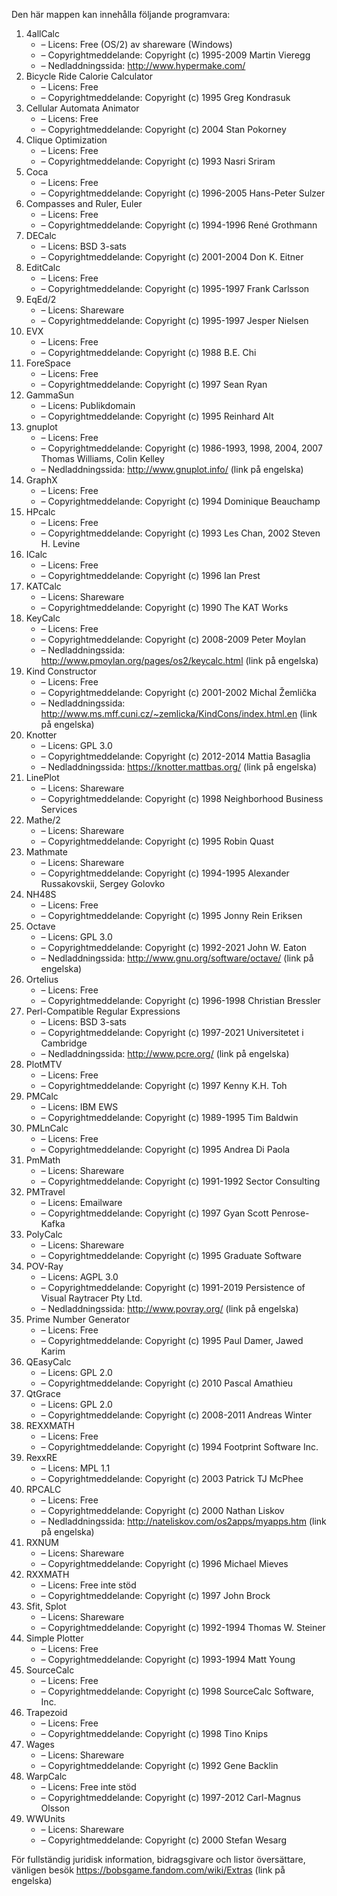 ﻿Den här mappen kan innehålla följande programvara:

1. 4allCalc
   - – Licens: Free (OS/2) av shareware (Windows)
   - – Copyrightmeddelande: Copyright (c) 1995-2009 Martin Vieregg
   - – Nedladdningssida: http://www.hypermake.com/
2. Bicycle Ride Calorie Calculator
   - – Licens: Free
   - – Copyrightmeddelande: Copyright (c) 1995 Greg Kondrasuk
3. Cellular Automata Animator
   - – Licens: Free
   - – Copyrightmeddelande: Copyright (c) 2004 Stan Pokorney
4. Clique Optimization
   - – Licens: Free
   - – Copyrightmeddelande: Copyright (c) 1993 Nasri Sriram
5. Coca
   - – Licens: Free
   - – Copyrightmeddelande: Copyright (c) 1996-2005 Hans-Peter Sulzer
6. Compasses and Ruler, Euler
   - – Licens: Free
   - – Copyrightmeddelande: Copyright (c) 1994-1996 René Grothmann
7. DECalc
   - – Licens: BSD 3-sats
   - – Copyrightmeddelande: Copyright (c) 2001-2004 Don K. Eitner
8. EditCalc
   - – Licens: Free
   - – Copyrightmeddelande: Copyright (c) 1995-1997 Frank Carlsson
9. EqEd/2
   - – Licens: Shareware
   - – Copyrightmeddelande: Copyright (c) 1995-1997 Jesper Nielsen
10. EVX
    - – Licens: Free
    - – Copyrightmeddelande: Copyright (c) 1988 B.E. Chi
11. ForeSpace
    - – Licens: Free
    - – Copyrightmeddelande: Copyright (c) 1997 Sean Ryan
12. GammaSun
    - – Licens: Publikdomain
    - – Copyrightmeddelande: Copyright (c) 1995 Reinhard Alt
13. gnuplot
    - – Licens: Free
    - – Copyrightmeddelande: Copyright (c) 1986-1993, 1998, 2004, 2007 Thomas Williams, Colin Kelley
    - – Nedladdningssida: http://www.gnuplot.info/ (link på engelska)
14. GraphX
    - – Licens: Free
    - – Copyrightmeddelande: Copyright (c) 1994 Dominique Beauchamp
15. HPcalc
    - – Licens: Free
    - – Copyrightmeddelande: Copyright (c) 1993 Les Chan, 2002 Steven H. Levine
16. ICalc
    - – Licens: Free
    - – Copyrightmeddelande: Copyright (c) 1996 Ian Prest
17. KATCalc
    - – Licens: Shareware
    - – Copyrightmeddelande: Copyright (c) 1990 The KAT Works
18. KeyCalc
    - – Licens: Free
    - – Copyrightmeddelande: Copyright (c) 2008-2009 Peter Moylan
    - – Nedladdningssida: http://www.pmoylan.org/pages/os2/keycalc.html (link på engelska)
19. Kind Constructor
    - – Licens: Free
    - – Copyrightmeddelande: Copyright (c) 2001-2002 Michal Žemlička
    - – Nedladdningssida: http://www.ms.mff.cuni.cz/~zemlicka/KindCons/index.html.en (link på engelska)
20. Knotter
    - – Licens: GPL 3.0
    - – Copyrightmeddelande: Copyright (c) 2012-2014 Mattia Basaglia
    - – Nedladdningssida: https://knotter.mattbas.org/ (link på engelska)
21. LinePlot
    - – Licens: Shareware
    - – Copyrightmeddelande: Copyright (c) 1998 Neighborhood Business Services
22. Mathe/2
    - – Licens: Shareware
    - – Copyrightmeddelande: Copyright (c) 1995 Robin Quast
23. Mathmate
    - – Licens: Shareware
    - – Copyrightmeddelande: Copyright (c) 1994-1995 Alexander Russakovskii, Sergey Golovko
24. NH48S
    - – Licens: Free
    - – Copyrightmeddelande: Copyright (c) 1995 Jonny Rein Eriksen
25. Octave
    - – Licens: GPL 3.0
    - – Copyrightmeddelande: Copyright (c) 1992-2021 John W. Eaton
    - – Nedladdningssida: http://www.gnu.org/software/octave/ (link på engelska)
26. Ortelius
    - – Licens: Free
    - – Copyrightmeddelande: Copyright (c) 1996-1998 Christian Bressler
27. Perl-Compatible Regular Expressions
    - – Licens: BSD 3-sats
    - – Copyrightmeddelande: Copyright (c) 1997-2021 Universitetet i Cambridge
    - – Nedladdningssida: http://www.pcre.org/ (link på engelska)
28. PlotMTV
    - – Licens: Free
    - – Copyrightmeddelande: Copyright (c) 1997 Kenny K.H. Toh
29. PMCalc
    - – Licens: IBM EWS
    - – Copyrightmeddelande: Copyright (c) 1989-1995 Tim Baldwin
30. PMLnCalc
    - – Licens: Free
    - – Copyrightmeddelande: Copyright (c) 1995 Andrea Di Paola
31. PmMath
    - – Licens: Shareware
    - – Copyrightmeddelande: Copyright (c) 1991-1992 Sector Consulting
32. PMTravel
    - – Licens: Emailware
    - – Copyrightmeddelande: Copyright (c) 1997 Gyan Scott Penrose-Kafka
33. PolyCalc
    - – Licens: Shareware
    - – Copyrightmeddelande: Copyright (c) 1995 Graduate Software
34. POV-Ray
    - – Licens: AGPL 3.0
    - – Copyrightmeddelande: Copyright (c) 1991-2019 Persistence of Visual Raytracer Pty Ltd.
    - – Nedladdningssida: http://www.povray.org/ (link på engelska)
35. Prime Number Generator
    - – Licens: Free
    - – Copyrightmeddelande: Copyright (c) 1995 Paul Damer, Jawed Karim
36. QEasyCalc
    - – Licens: GPL 2.0
    - – Copyrightmeddelande: Copyright (c) 2010 Pascal Amathieu
37. QtGrace
    - – Licens: GPL 2.0
    - – Copyrightmeddelande: Copyright (c) 2008-2011 Andreas Winter
38. REXXMATH
    - – Licens: Free
    - – Copyrightmeddelande: Copyright (c) 1994 Footprint Software Inc.
39. RexxRE
    - – Licens: MPL 1.1
    - – Copyrightmeddelande: Copyright (c) 2003 Patrick TJ McPhee
40. RPCALC
    - – Licens: Free
    - – Copyrightmeddelande: Copyright (c) 2000 Nathan Liskov
    - – Nedladdningssida: http://nateliskov.com/os2apps/myapps.htm (link på engelska)
41. RXNUM
    - – Licens: Shareware
    - – Copyrightmeddelande: Copyright (c) 1996 Michael Mieves
42. RXXMATH
    - – Licens: Free inte stöd
    - – Copyrightmeddelande: Copyright (c) 1997 John Brock
43. Sfit, Splot
    - – Licens: Shareware
    - – Copyrightmeddelande: Copyright (c) 1992-1994 Thomas W. Steiner
44. Simple Plotter
    - – Licens: Free
    - – Copyrightmeddelande: Copyright (c) 1993-1994 Matt Young
45. SourceCalc
    - – Licens: Free
    - – Copyrightmeddelande: Copyright (c) 1998 SourceCalc Software, Inc.
46. Trapezoid
    - – Licens: Free
    - – Copyrightmeddelande: Copyright (c) 1998 Tino Knips
47. Wages
    - – Licens: Shareware
    - – Copyrightmeddelande: Copyright (c) 1992 Gene Backlin
48. WarpCalc
    - – Licens: Free inte stöd
    - – Copyrightmeddelande: Copyright (c) 1997-2012 Carl-Magnus Olsson
49. WWUnits
    - – Licens: Shareware
    - – Copyrightmeddelande: Copyright (c) 2000 Stefan Wesarg

För fullständig juridisk information, bidragsgivare och listor översättare, vänligen besök https://bobsgame.fandom.com/wiki/Extras (link på engelska)

